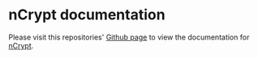 # nCrypt documentation

Please visit this repositories' [Github page](https://ncrypt-project.github.io/) to view the documentation for [nCrypt](https://github.com/ncrypt-project/ncrypt).
